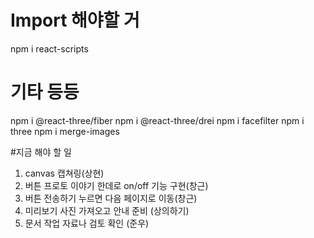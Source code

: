 # Import 해야할 거

npm i react-scripts

# 기타 등등
npm i @react-three/fiber
npm i @react-three/drei
npm i facefilter
npm i three
npm i merge-images

#지금 해야 할 일

1. canvas 캡쳐링(상현)
2. 버튼 프로토 이야기 한데로 on/off 기능 구현(창근)
3. 버튼 전송하기 누르면 다음 페이지로 이동(창근)
4. 미리보기 사진 가져오고 안내 준비 (상의하기)
5. 문서 작업 자료나 검토 확인 (준우)